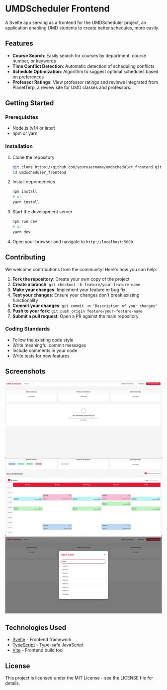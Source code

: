 # UMDScheduler Frontend

A Svelte app serving as a frontend for the UMDScheduler project, an application enabling UMD students to create better schedules, more easily.

## Features

- **Course Search**: Easily search for courses by department, course number, or keywords
- **Time Conflict Detection**: Automatic detection of scheduling conflicts
- **Schedule Optimization**: Algorithm to suggest optimal schedules based on preferences
- **Professor Ratings**: View professor ratings and reviews integrated from PlanetTerp, a review site for UMD classes and professors.

## Getting Started

### Prerequisites

- Node.js (v14 or later)
- npm or yarn

### Installation

1. Clone the repository

   ```bash
   git clone https://github.com/yourusername/umdscheduler_frontend.git
   cd umdscheduler_frontend
   ```

2. Install dependencies

   ```bash
   npm install
   # or
   yarn install
   ```

3. Start the development server

   ```bash
   npm run dev
   # or
   yarn dev
   ```

4. Open your browser and navigate to `http://localhost:5000`

## Contributing

We welcome contributions from the community! Here's how you can help:

1. **Fork the repository**: Create your own copy of the project
2. **Create a branch**: `git checkout -b feature/your-feature-name`
3. **Make your changes**: Implement your feature or bug fix
4. **Test your changes**: Ensure your changes don't break existing functionality
5. **Commit your changes**: `git commit -m "Description of your changes"`
6. **Push to your fork**: `git push origin feature/your-feature-name`
7. **Submit a pull request**: Open a PR against the main repository

### Coding Standards

- Follow the existing code style
- Write meaningful commit messages
- Include comments in your code
- Write tests for new features

## Screenshots

![Example Image](screenshots/homescreen_base.png)
![Example Image](screenshots/generated_schedules.png)
![Example Image](screenshots/add_class_modal.png)

## Technologies Used

- [Svelte](https://svelte.dev/) - Frontend framework
- [TypeScript](https://www.typescriptlang.org/) - Type-safe JavaScript
- [Vite](https://vitejs.dev/) - Frontend build tool

## License

This project is licensed under the MIT License - see the LICENSE file for details.
